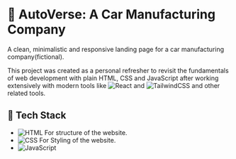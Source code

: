 # 🚗 AutoVerse: A Car Manufacturing Company

A clean, minimalistic and responsive landing page for a car manufacturing company(fictional).  

This project was created as a personal refresher to revisit the fundamentals of web development with plain HTML, CSS and JavaScript after working extensively with modern tools like ![React](https://img.shields.io/badge/-React-61DAFB?logo=react&logoColor=white&style=flat) and ![TailwindCSS](https://img.shields.io/badge/-TailwindCSS-38B2AC?logo=tailwind-css&logoColor=white&style=flat) and other related tools.  

## 🧰 Tech Stack
- ![HTML](https://img.shields.io/badge/-HTML5-orange?logo=html5&logoColor=white&style=flat) For structure of the website.
- ![CSS](https://img.shields.io/badge/-CSS3-blue?logo=css3&logoColor=white&style=flat) For Styling of the website.
- ![JavaScript](https://img.shields.io/badge/-JavaScript-black?logo=javascript&logoColor=yellow&style=flat)

